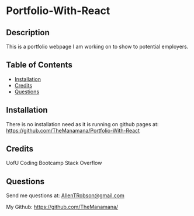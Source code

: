 # Portfolio-With-React

## Description

This is a portfolio webpage I am working on to show to potential employers.

## Table of Contents

- [Installation](#installation)
- [Credits](#credits)
- [Questions](#questions)

## Installation

There is no installation need as it is running on github pages at: https://github.com/TheManamana/Portfolio-With-React


## Credits

UofU Coding Bootcamp
Stack Overflow


## Questions 

Send me questions at: AllenTRobson@gmail.com

My Github: https://github.com/TheManamana/

